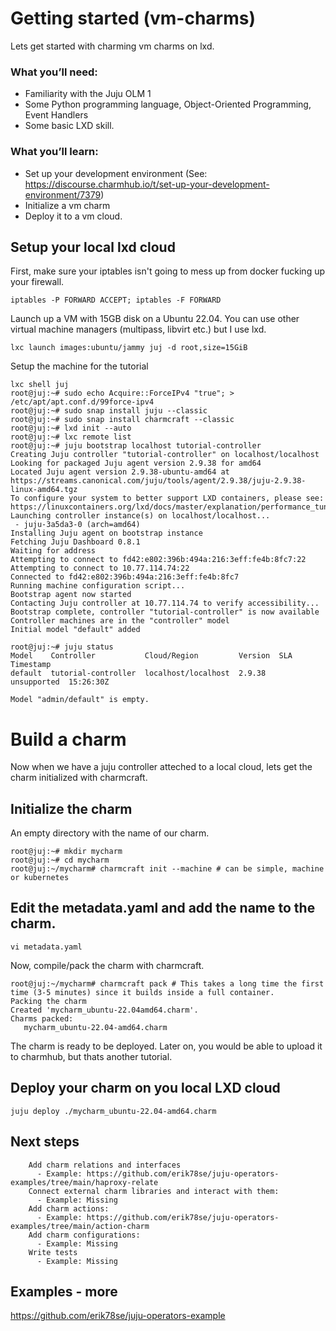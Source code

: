 # Getting started (vm-charms)

Lets get started with charming vm charms on lxd.

### What you’ll need:

- Familiarity with the Juju OLM 1
- Some Python programming language, Object-Oriented Programming, Event Handlers
- Some basic LXD skill.

### What you’ll learn:

- Set up your development environment (See: https://discourse.charmhub.io/t/set-up-your-development-environment/7379)
- Initialize a vm charm
- Deploy it to a vm cloud.

## Setup your local lxd cloud
First, make sure your iptables isn't going to mess up from docker fucking up your firewall.

    iptables -P FORWARD ACCEPT; iptables -F FORWARD
    
Launch up a VM with 15GB disk on a Ubuntu 22.04. You can use other virtual machine managers (multipass, libvirt etc.) but I use lxd.

    lxc launch images:ubuntu/jammy juj -d root,size=15GiB

Setup the machine for the tutorial
    
    lxc shell juj
    root@juj:~# sudo echo Acquire::ForceIPv4 "true"; > /etc/apt/apt.conf.d/99force-ipv4
    root@juj:~# sudo snap install juju --classic
    root@juj:~# sudo snap install charmcraft --classic
    root@juj:~# lxd init --auto
    root@juj:~# lxc remote list
    root@juj:~# juju bootstrap localhost tutorial-controller
    Creating Juju controller "tutorial-controller" on localhost/localhost
    Looking for packaged Juju agent version 2.9.38 for amd64
    Located Juju agent version 2.9.38-ubuntu-amd64 at https://streams.canonical.com/juju/tools/agent/2.9.38/juju-2.9.38-linux-amd64.tgz
    To configure your system to better support LXD containers, please see: https://linuxcontainers.org/lxd/docs/master/explanation/performance_tuning/
    Launching controller instance(s) on localhost/localhost...
     - juju-3a5da3-0 (arch=amd64)                 
    Installing Juju agent on bootstrap instance
    Fetching Juju Dashboard 0.8.1
    Waiting for address
    Attempting to connect to fd42:e802:396b:494a:216:3eff:fe4b:8fc7:22
    Attempting to connect to 10.77.114.74:22
    Connected to fd42:e802:396b:494a:216:3eff:fe4b:8fc7
    Running machine configuration script...
    Bootstrap agent now started
    Contacting Juju controller at 10.77.114.74 to verify accessibility...
    Bootstrap complete, controller "tutorial-controller" is now available
    Controller machines are in the "controller" model
    Initial model "default" added

    root@juj:~# juju status
    Model    Controller           Cloud/Region         Version  SLA          Timestamp
    default  tutorial-controller  localhost/localhost  2.9.38   unsupported  15:26:30Z

    Model "admin/default" is empty.

# Build a charm
Now when we have a juju controller atteched to a local cloud, lets get the charm initialized with charmcraft.

## Initialize the charm
An empty directory with the name of our charm.

    root@juj:~# mkdir mycharm
    root@juj:~# cd mycharm
    root@juj:~/mycharm# charmcraft init --machine # can be simple, machine or kubernetes

## Edit the metadata.yaml and add the name to the charm.

    vi metadata.yaml

Now, compile/pack the charm with charmcraft.

    root@juj:~/mycharm# charmcraft pack # This takes a long time the first time (3-5 minutes) since it builds inside a full container.
    Packing the charm                                                                                                                                                                    
    Created 'mycharm_ubuntu-22.04amd64.charm'.                                                                                                                                          
    Charms packed:                                                                                                                                                                       
       mycharm_ubuntu-22.04-amd64.charm   

The charm is ready to be deployed. Later on, you would be able to upload it to charmhub, but thats another tutorial.

## Deploy your charm on you local LXD cloud

    juju deploy ./mycharm_ubuntu-22.04-amd64.charm 

## Next steps

        Add charm relations and interfaces
          - Example: https://github.com/erik78se/juju-operators-examples/tree/main/haproxy-relate
        Connect external charm libraries and interact with them:
          - Example: Missing
        Add charm actions: 
          - Example: https://github.com/erik78se/juju-operators-examples/tree/main/action-charm
        Add charm configurations: 
          - Example: Missing
        Write tests
          - Example: Missing

## Examples - more

https://github.com/erik78se/juju-operators-example

